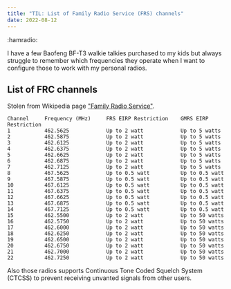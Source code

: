 ```yaml
---
title: "TIL: List of Family Radio Service (FRS) channels"
date: 2022-08-12
---
```


:hamradio:

I have a few Baofeng BF-T3 walkie talkies purchased to my kids but always
struggle to remember which frequencies they operate when I want to configure
those to work with my personal radios.

## List of FRC channels

Stolen from Wikipedia page ["Family Radio Service"](https://en.wikipedia.org/wiki/Family_Radio_Service).

```
Channel     Frequency (MHz)     FRS EIRP Restriction    GMRS EIRP Restriction
1           462.5625            Up to 2 watt            Up to 5 watts
2           462.5875            Up to 2 watt            Up to 5 watts
3           462.6125            Up to 2 watt            Up to 5 watts
4           462.6375            Up to 2 watt            Up to 5 watts
5           462.6625            Up to 2 watt            Up to 5 watts
6           462.6875            Up to 2 watt            Up to 5 watts
7           462.7125            Up to 2 watt            Up to 5 watts
8           467.5625            Up to 0.5 watt          Up to 0.5 watt
9           467.5875            Up to 0.5 watt          Up to 0.5 watt
10          467.6125            Up to 0.5 watt          Up to 0.5 watt
11          467.6375            Up to 0.5 watt          Up to 0.5 watt
12          467.6625            Up to 0.5 watt          Up to 0.5 watt
13          467.6875            Up to 0.5 watt          Up to 0.5 watt
14          467.7125            Up to 0.5 watt          Up to 0.5 watt
15          462.5500            Up to 2 watt            Up to 50 watts
16          462.5750            Up to 2 watt            Up to 50 watts
17          462.6000            Up to 2 watt            Up to 50 watts
18          462.6250            Up to 2 watt            Up to 50 watts
19          462.6500            Up to 2 watt            Up to 50 watts
20          462.6750            Up to 2 watt            Up to 50 watts
21          462.7000            Up to 2 watt            Up to 50 watts
22          462.7250            Up to 2 watt            Up to 50 watts
```

Also those radios supports Continuous Tone Coded Squelch System (CTCSS) to
prevent receiving unvanted signals from other users.
